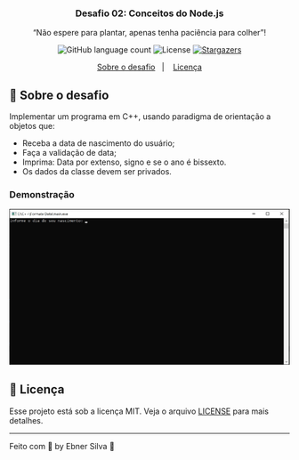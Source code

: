 
<h3 align="center">
  Desafio 02: Conceitos do Node.js
</h3>

<p align="center">“Não espere para plantar, apenas tenha paciência para colher”!</blockquote>

<p align="center">
  <img alt="GitHub language count" src="https://img.shields.io/github/languages/count/ebnersilva/formata_data_exercicio_ufpr?color=%2304D361">

  <img alt="License" src="https://img.shields.io/badge/license-MIT-%2304D361">

  <a href="https://github.com/ebnersilva/formata_data_exercicio_ufpr/stargazers">
    <img alt="Stargazers" src="https://img.shields.io/github/stars/ebnersilva/formata_data_exercicio_ufpr?style=social">
  </a>
</p>

<p align="center">
  <a href="#rocket-sobre-o-desafio">Sobre o desafio</a>&nbsp;&nbsp;&nbsp;|&nbsp;&nbsp;&nbsp;
  <a href="#memo-licença">Licença</a>
</p>

## :rocket: Sobre o desafio

Implementar um programa em C++, usando paradigma de orientação a objetos que:

  * Receba a data de nascimento do usuário;
  * Faça a validação de data;
  * Imprima: Data por extenso, signo e se o ano é bissexto.
  * Os dados da classe devem ser privados.

### Demonstração

<img src="GIF.gif">


## :memo: Licença

Esse projeto está sob a licença MIT. Veja o arquivo [LICENSE](LICENSE.md) para mais detalhes.

---

Feito com 💜 by Ebner Silva :wave: